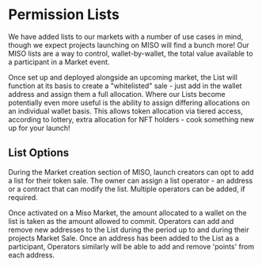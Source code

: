 # Permission Lists

We have added lists to our markets with a number of use cases in mind, though we expect projects launching on MISO will find a bunch more! Our MISO lists are a way to control, wallet-by-wallet, the total value available to a participant in a Market event.

Once set up and deployed alongside an upcoming market, the List will function at its basis to create a "whitelisted" sale - just add in the wallet address and assign them a full allocation. Where our Lists become potentially even more useful is the ability to assign differing allocations on an individual wallet basis. This allows token allocation via tiered access, according to lottery, extra allocation for NFT holders - cook something new up for your launch!

## List Options

During the Market creation section of MISO, launch creators can opt to add a list for their token sale. The owner can assign a list operator - an address or a contract that can modify the list. Multiple operators can be added, if required.

Once activated on a Miso Market, the amount allocated to a wallet on the list is taken as the amount allowed to commit. Operators can add and remove new addresses to the List during the period up to and during their projects Market Sale. Once an address has been added to the List as a participant, Operators similarly will be able to add and remove 'points' from each address.
